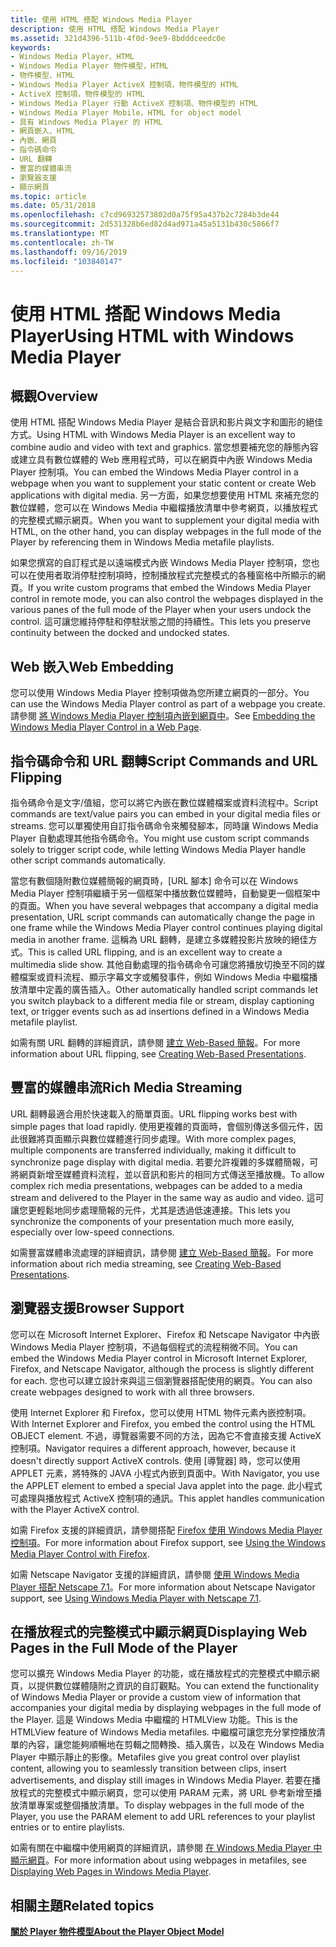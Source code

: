 ```yaml
---
title: 使用 HTML 搭配 Windows Media Player
description: 使用 HTML 搭配 Windows Media Player
ms.assetid: 321d4396-511b-4f0d-9ee9-8bdddceedc0e
keywords:
- Windows Media Player、HTML
- Windows Media Player 物件模型，HTML
- 物件模型、HTML
- Windows Media Player ActiveX 控制項，物件模型的 HTML
- ActiveX 控制項，物件模型的 HTML
- Windows Media Player 行動 ActiveX 控制項、物件模型的 HTML
- Windows Media Player Mobile，HTML for object model
- 具有 Windows Media Player 的 HTML
- 網頁嵌入、HTML
- 內嵌、網頁
- 指令碼命令
- URL 翻轉
- 豐富的媒體串流
- 瀏覽器支援
- 顯示網頁
ms.topic: article
ms.date: 05/31/2018
ms.openlocfilehash: c7cd96932573802d0a75f95a437b2c7284b3de44
ms.sourcegitcommit: 2d531328b6ed82d4ad971a45a5131b430c5866f7
ms.translationtype: MT
ms.contentlocale: zh-TW
ms.lasthandoff: 09/16/2019
ms.locfileid: "103840147"
---
```

# <a name="using-html-with-windows-media-player"></a><span data-ttu-id="26dfa-118">使用 HTML 搭配 Windows Media Player</span><span class="sxs-lookup"><span data-stu-id="26dfa-118">Using HTML with Windows Media Player</span></span>

## <a name="overview"></a><span data-ttu-id="26dfa-119">概觀</span><span class="sxs-lookup"><span data-stu-id="26dfa-119">Overview</span></span>

<span data-ttu-id="26dfa-120">使用 HTML 搭配 Windows Media Player 是結合音訊和影片與文字和圖形的絕佳方式。</span><span class="sxs-lookup"><span data-stu-id="26dfa-120">Using HTML with Windows Media Player is an excellent way to combine audio and video with text and graphics.</span></span> <span data-ttu-id="26dfa-121">當您想要補充您的靜態內容或建立具有數位媒體的 Web 應用程式時，可以在網頁中內嵌 Windows Media Player 控制項。</span><span class="sxs-lookup"><span data-stu-id="26dfa-121">You can embed the Windows Media Player control in a webpage when you want to supplement your static content or create Web applications with digital media.</span></span> <span data-ttu-id="26dfa-122">另一方面，如果您想要使用 HTML 來補充您的數位媒體，您可以在 Windows Media 中繼檔播放清單中參考網頁，以播放程式的完整模式顯示網頁。</span><span class="sxs-lookup"><span data-stu-id="26dfa-122">When you want to supplement your digital media with HTML, on the other hand, you can display webpages in the full mode of the Player by referencing them in Windows Media metafile playlists.</span></span>

<span data-ttu-id="26dfa-123">如果您撰寫的自訂程式是以遠端模式內嵌 Windows Media Player 控制項，您也可以在使用者取消停駐控制項時，控制播放程式完整模式的各種窗格中所顯示的網頁。</span><span class="sxs-lookup"><span data-stu-id="26dfa-123">If you write custom programs that embed the Windows Media Player control in remote mode, you can also control the webpages displayed in the various panes of the full mode of the Player when your users undock the control.</span></span> <span data-ttu-id="26dfa-124">這可讓您維持停駐和停駐狀態之間的持續性。</span><span class="sxs-lookup"><span data-stu-id="26dfa-124">This lets you preserve continuity between the docked and undocked states.</span></span>

## <a name="web-embedding"></a><span data-ttu-id="26dfa-125">Web 嵌入</span><span class="sxs-lookup"><span data-stu-id="26dfa-125">Web Embedding</span></span>

<span data-ttu-id="26dfa-126">您可以使用 Windows Media Player 控制項做為您所建立網頁的一部分。</span><span class="sxs-lookup"><span data-stu-id="26dfa-126">You can use the Windows Media Player control as part of a webpage you create.</span></span> <span data-ttu-id="26dfa-127">請參閱 [將 Windows Media Player 控制項內嵌到網頁中](embedding-the-windows-media-player-control-in-a-web-page.md)。</span><span class="sxs-lookup"><span data-stu-id="26dfa-127">See [Embedding the Windows Media Player Control in a Web Page](embedding-the-windows-media-player-control-in-a-web-page.md).</span></span>

## <a name="script-commands-and-url-flipping"></a><span data-ttu-id="26dfa-128">指令碼命令和 URL 翻轉</span><span class="sxs-lookup"><span data-stu-id="26dfa-128">Script Commands and URL Flipping</span></span>

<span data-ttu-id="26dfa-129">指令碼命令是文字/值組，您可以將它內嵌在數位媒體檔案或資料流程中。</span><span class="sxs-lookup"><span data-stu-id="26dfa-129">Script commands are text/value pairs you can embed in your digital media files or streams.</span></span> <span data-ttu-id="26dfa-130">您可以單獨使用自訂指令碼命令來觸發腳本，同時讓 Windows Media Player 自動處理其他指令碼命令。</span><span class="sxs-lookup"><span data-stu-id="26dfa-130">You might use custom script commands solely to trigger script code, while letting Windows Media Player handle other script commands automatically.</span></span>

<span data-ttu-id="26dfa-131">當您有數個隨附數位媒體簡報的網頁時，[URL 腳本] 命令可以在 Windows Media Player 控制項繼續于另一個框架中播放數位媒體時，自動變更一個框架中的頁面。</span><span class="sxs-lookup"><span data-stu-id="26dfa-131">When you have several webpages that accompany a digital media presentation, URL script commands can automatically change the page in one frame while the Windows Media Player control continues playing digital media in another frame.</span></span> <span data-ttu-id="26dfa-132">這稱為 URL 翻轉，是建立多媒體投影片放映的絕佳方式。</span><span class="sxs-lookup"><span data-stu-id="26dfa-132">This is called URL flipping, and is an excellent way to create a multimedia slide show.</span></span> <span data-ttu-id="26dfa-133">其他自動處理的指令碼命令可讓您將播放切換至不同的媒體檔案或資料流程、顯示字幕文字或觸發事件，例如 Windows Media 中繼檔播放清單中定義的廣告插入。</span><span class="sxs-lookup"><span data-stu-id="26dfa-133">Other automatically handled script commands let you switch playback to a different media file or stream, display captioning text, or trigger events such as ad insertions defined in a Windows Media metafile playlist.</span></span>

<span data-ttu-id="26dfa-134">如需有關 URL 翻轉的詳細資訊，請參閱 [建立 Web-Based 簡報](creating-web-based-presentations.md)。</span><span class="sxs-lookup"><span data-stu-id="26dfa-134">For more information about URL flipping, see [Creating Web-Based Presentations](creating-web-based-presentations.md).</span></span>

## <a name="rich-media-streaming"></a><span data-ttu-id="26dfa-135">豐富的媒體串流</span><span class="sxs-lookup"><span data-stu-id="26dfa-135">Rich Media Streaming</span></span>

<span data-ttu-id="26dfa-136">URL 翻轉最適合用於快速載入的簡單頁面。</span><span class="sxs-lookup"><span data-stu-id="26dfa-136">URL flipping works best with simple pages that load rapidly.</span></span> <span data-ttu-id="26dfa-137">使用更複雜的頁面時，會個別傳送多個元件，因此很難將頁面顯示與數位媒體進行同步處理。</span><span class="sxs-lookup"><span data-stu-id="26dfa-137">With more complex pages, multiple components are transferred individually, making it difficult to synchronize page display with digital media.</span></span> <span data-ttu-id="26dfa-138">若要允許複雜的多媒體簡報，可將網頁新增至媒體資料流程，並以音訊和影片的相同方式傳送至播放機。</span><span class="sxs-lookup"><span data-stu-id="26dfa-138">To allow complex rich media presentations, webpages can be added to a media stream and delivered to the Player in the same way as audio and video.</span></span> <span data-ttu-id="26dfa-139">這可讓您更輕鬆地同步處理簡報的元件，尤其是透過低速連接。</span><span class="sxs-lookup"><span data-stu-id="26dfa-139">This lets you synchronize the components of your presentation much more easily, especially over low-speed connections.</span></span>

<span data-ttu-id="26dfa-140">如需豐富媒體串流處理的詳細資訊，請參閱 [建立 Web-Based 簡報](creating-web-based-presentations.md)。</span><span class="sxs-lookup"><span data-stu-id="26dfa-140">For more information about rich media streaming, see [Creating Web-Based Presentations](creating-web-based-presentations.md).</span></span>

## <a name="browser-support"></a><span data-ttu-id="26dfa-141">瀏覽器支援</span><span class="sxs-lookup"><span data-stu-id="26dfa-141">Browser Support</span></span>

<span data-ttu-id="26dfa-142">您可以在 Microsoft Internet Explorer、Firefox 和 Netscape Navigator 中內嵌 Windows Media Player 控制項，不過每個程式的流程稍微不同。</span><span class="sxs-lookup"><span data-stu-id="26dfa-142">You can embed the Windows Media Player control in Microsoft Internet Explorer, Firefox, and Netscape Navigator, although the process is slightly different for each.</span></span> <span data-ttu-id="26dfa-143">您也可以建立設計來與這三個瀏覽器搭配使用的網頁。</span><span class="sxs-lookup"><span data-stu-id="26dfa-143">You can also create webpages designed to work with all three browsers.</span></span>

<span data-ttu-id="26dfa-144">使用 Internet Explorer 和 Firefox，您可以使用 HTML 物件元素內嵌控制項。</span><span class="sxs-lookup"><span data-stu-id="26dfa-144">With Internet Explorer and Firefox, you embed the control using the HTML OBJECT element.</span></span> <span data-ttu-id="26dfa-145">不過，導覽器需要不同的方法，因為它不會直接支援 ActiveX 控制項。</span><span class="sxs-lookup"><span data-stu-id="26dfa-145">Navigator requires a different approach, however, because it doesn't directly support ActiveX controls.</span></span> <span data-ttu-id="26dfa-146">使用 [導覽器] 時，您可以使用 APPLET 元素，將特殊的 JAVA 小程式內嵌到頁面中。</span><span class="sxs-lookup"><span data-stu-id="26dfa-146">With Navigator, you use the APPLET element to embed a special Java applet into the page.</span></span> <span data-ttu-id="26dfa-147">此小程式可處理與播放程式 ActiveX 控制項的通訊。</span><span class="sxs-lookup"><span data-stu-id="26dfa-147">This applet handles communication with the Player ActiveX control.</span></span>

<span data-ttu-id="26dfa-148">如需 Firefox 支援的詳細資訊，請參閱搭配 [Firefox 使用 Windows Media Player 控制項](using-the-windows-media-player-control-with-firefox.md)。</span><span class="sxs-lookup"><span data-stu-id="26dfa-148">For more information about Firefox support, see [Using the Windows Media Player Control with Firefox](using-the-windows-media-player-control-with-firefox.md).</span></span>

<span data-ttu-id="26dfa-149">如需 Netscape Navigator 支援的詳細資訊，請參閱 [使用 Windows Media Player 搭配 Netscape 7.1](using-windows-media-player-with-netscape-7-1.md)。</span><span class="sxs-lookup"><span data-stu-id="26dfa-149">For more information about Netscape Navigator support, see [Using Windows Media Player with Netscape 7.1](using-windows-media-player-with-netscape-7-1.md).</span></span>

## <a name="displaying-web-pages-in-the-full-mode-of-the-player"></a><span data-ttu-id="26dfa-150">在播放程式的完整模式中顯示網頁</span><span class="sxs-lookup"><span data-stu-id="26dfa-150">Displaying Web Pages in the Full Mode of the Player</span></span>

<span data-ttu-id="26dfa-151">您可以擴充 Windows Media Player 的功能，或在播放程式的完整模式中顯示網頁，以提供數位媒體隨附之資訊的自訂觀點。</span><span class="sxs-lookup"><span data-stu-id="26dfa-151">You can extend the functionality of Windows Media Player or provide a custom view of information that accompanies your digital media by displaying webpages in the full mode of the Player.</span></span> <span data-ttu-id="26dfa-152">這是 Windows Media 中繼檔的 HTMLView 功能。</span><span class="sxs-lookup"><span data-stu-id="26dfa-152">This is the HTMLView feature of Windows Media metafiles.</span></span> <span data-ttu-id="26dfa-153">中繼檔可讓您充分掌控播放清單的內容，讓您能夠順暢地在剪輯之間轉換、插入廣告，以及在 Windows Media Player 中顯示靜止的影像。</span><span class="sxs-lookup"><span data-stu-id="26dfa-153">Metafiles give you great control over playlist content, allowing you to seamlessly transition between clips, insert advertisements, and display still images in Windows Media Player.</span></span> <span data-ttu-id="26dfa-154">若要在播放程式的完整模式中顯示網頁，您可以使用 PARAM 元素，將 URL 參考新增至播放清單專案或整個播放清單。</span><span class="sxs-lookup"><span data-stu-id="26dfa-154">To display webpages in the full mode of the Player, you use the PARAM element to add URL references to your playlist entries or to entire playlists.</span></span>

<span data-ttu-id="26dfa-155">如需有關在中繼檔中使用網頁的詳細資訊，請參閱 [在 Windows Media Player 中顯示網頁](displaying-web-pages-in-windows-media-player.md)。</span><span class="sxs-lookup"><span data-stu-id="26dfa-155">For more information about using webpages in metafiles, see [Displaying Web Pages in Windows Media Player](displaying-web-pages-in-windows-media-player.md).</span></span>

## <a name="related-topics"></a><span data-ttu-id="26dfa-156">相關主題</span><span class="sxs-lookup"><span data-stu-id="26dfa-156">Related topics</span></span>

<dl> <dt>

[<span data-ttu-id="26dfa-157">**關於 Player 物件模型**</span><span class="sxs-lookup"><span data-stu-id="26dfa-157">**About the Player Object Model**</span></span>](about-the-player-object-model.md)
</dt> </dl>

 

 





